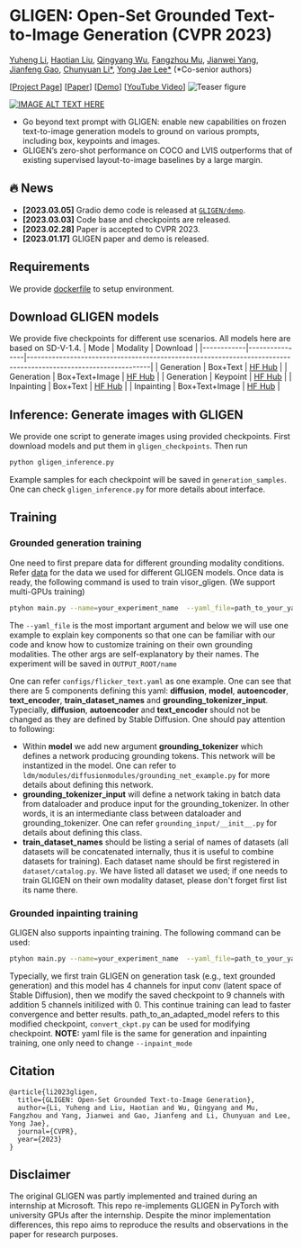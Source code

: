 
# GLIGEN: Open-Set Grounded Text-to-Image Generation (CVPR 2023)

[Yuheng Li](https://yuheng-li.github.io/), [Haotian Liu](https://hliu.cc), [Qingyang Wu](https://scholar.google.ca/citations?user=HDiw-TsAAAAJ&hl=en/), [Fangzhou Mu](https://pages.cs.wisc.edu/~fmu/), [Jianwei Yang](https://jwyang.github.io/), [Jianfeng Gao](https://www.microsoft.com/en-us/research/people/jfgao/), [Chunyuan Li*](https://chunyuan.li/), [Yong Jae Lee*](https://pages.cs.wisc.edu/~yongjaelee/) (*Co-senior authors)

[[Project Page](https://visor_gligen.github.io/)] [[Paper](https://arxiv.org/abs/2301.07093)] [[Demo](https://huggingface.co/spaces/gligen/demo)] [[YouTube Video](https://youtu.be/-MCkU7IAGKs)]
![Teaser figure](figures/concept.gif)

[![IMAGE ALT TEXT HERE](https://github.com/gligen/GLIGEN/blob/master/figures/teaser_v4.png)](https://youtu.be/-MCkU7IAGKs)

- Go beyond text prompt with GLIGEN: enable new capabilities on frozen text-to-image generation models to ground on various prompts, including box, keypoints and images.
- GLIGEN’s zero-shot performance on COCO and LVIS outperforms that of existing supervised layout-to-image baselines by a large margin.


## :fire: News

* **[2023.03.05]** Gradio demo code is released at [`GLIGEN/demo`](https://github.com/gligen/GLIGEN/tree/master/demo).
* **[2023.03.03]** Code base and checkpoints are released.
* **[2023.02.28]** Paper is accepted to CVPR 2023.
* **[2023.01.17]** GLIGEN paper and demo is released.

## Requirements
We provide [dockerfile](env_docker/Dockerfile) to setup environment. 


## Download GLIGEN models

We provide five checkpoints for different use scenarios. All models here are based on SD-V-1.4.
| Mode       | Modality       | Download                                                                                                       |
|------------|----------------|----------------------------------------------------------------------------------------------------------------|
| Generation | Box+Text       | [HF Hub](https://huggingface.co/gligen/gligen-generation-text-box/blob/main/diffusion_pytorch_model.bin)       |
| Generation | Box+Text+Image | [HF Hub](https://huggingface.co/gligen/gligen-generation-text-image-box/blob/main/diffusion_pytorch_model.bin) |
| Generation | Keypoint       | [HF Hub](https://huggingface.co/gligen/gligen-generation-keypoint/blob/main/diffusion_pytorch_model.bin)       |
| Inpainting | Box+Text       | [HF Hub](https://huggingface.co/gligen/gligen-inpainting-text-box/blob/main/diffusion_pytorch_model.bin)       |
| Inpainting | Box+Text+Image | [HF Hub](https://huggingface.co/gligen/gligen-inpainting-text-image-box/blob/main/diffusion_pytorch_model.bin) |

## Inference: Generate images with GLIGEN

We provide one script to generate images using provided checkpoints. First download models and put them in `gligen_checkpoints`. Then run
```bash
python gligen_inference.py
```
Example samples for each checkpoint will be saved in `generation_samples`. One can check `gligen_inference.py` for more details about interface. 


## Training 

### Grounded generation training

One need to first prepare data for different grounding modality conditions. Refer [data](DATA/README.MD) for the data we used for different GLIGEN models. Once data is ready, the following command is used to train visor_gligen. (We support multi-GPUs training)

```bash
ptyhon main.py --name=your_experiment_name  --yaml_file=path_to_your_yaml_config
```
The `--yaml_file` is the most important argument and below we will use one example to explain key components so that one can be familiar with our code and know how to customize training on their own grounding modalities. The other args are self-explanatory by their names. The experiment will be saved in `OUTPUT_ROOT/name`

One can refer `configs/flicker_text.yaml` as one example. One can see that there are 5 components defining this yaml: **diffusion**, **model**, **autoencoder**, **text_encoder**, **train_dataset_names** and **grounding_tokenizer_input**. Typecially, **diffusion**, **autoencoder** and **text_encoder** should not be changed as they are defined by Stable Diffusion. One should pay attention to following:

 - Within **model** we add new argument **grounding_tokenizer** which defines a network producing grounding tokens. This network will be instantized in the model. One can refer to `ldm/modules/diffusionmodules/grounding_net_example.py` for more details about defining this network.
 - **grounding_tokenizer_input** will define a network taking in batch data from dataloader and produce input for the grounding_tokenizer. In other words, it is an intermediante class between dataloader and grounding_tokenizer. One can refer `grounding_input/__init__.py` for details about defining this class.
 - **train_dataset_names** should be listing a serial of names of datasets (all datasets will be concatenated internally, thus it is useful to combine datasets for training). Each dataset name should be first registered in `dataset/catalog.py`. We have listed all dataset we used; if one needs to train GLIGEN on their own modality dataset, please don't forget first list its name there. 


### Grounded inpainting training

GLIGEN also supports inpainting training. The following command can be used:
```bash
ptyhon main.py --name=your_experiment_name  --yaml_file=path_to_your_yaml_config --inpaint_mode=True  --ckpt=path_to_an_adapted_model
```
Typecially, we first train GLIGEN on generation task (e.g., text grounded generation) and this model has 4 channels for input conv (latent space of Stable Diffusion), then we modify the saved checkpoint to 9 channels with addition 5 channels initilized with 0. This continue training can lead to faster convergence and better results. path_to_an_adapted_model refers to this modified checkpoint, `convert_ckpt.py` can be used for modifying checkpoint. **NOTE:** yaml file is the same for generation and inpainting training, one only need to change `--inpaint_mode`

## Citation
```
@article{li2023gligen,
  title={GLIGEN: Open-Set Grounded Text-to-Image Generation},
  author={Li, Yuheng and Liu, Haotian and Wu, Qingyang and Mu, Fangzhou and Yang, Jianwei and Gao, Jianfeng and Li, Chunyuan and Lee, Yong Jae},
  journal={CVPR},
  year={2023}
}
```

## Disclaimer

The original GLIGEN was partly implemented and trained during an internship at Microsoft. This repo re-implements GLIGEN in PyTorch with university GPUs after the internship. Despite the minor implementation differences, this repo aims to reproduce the results and observations in the paper for research purposes.
